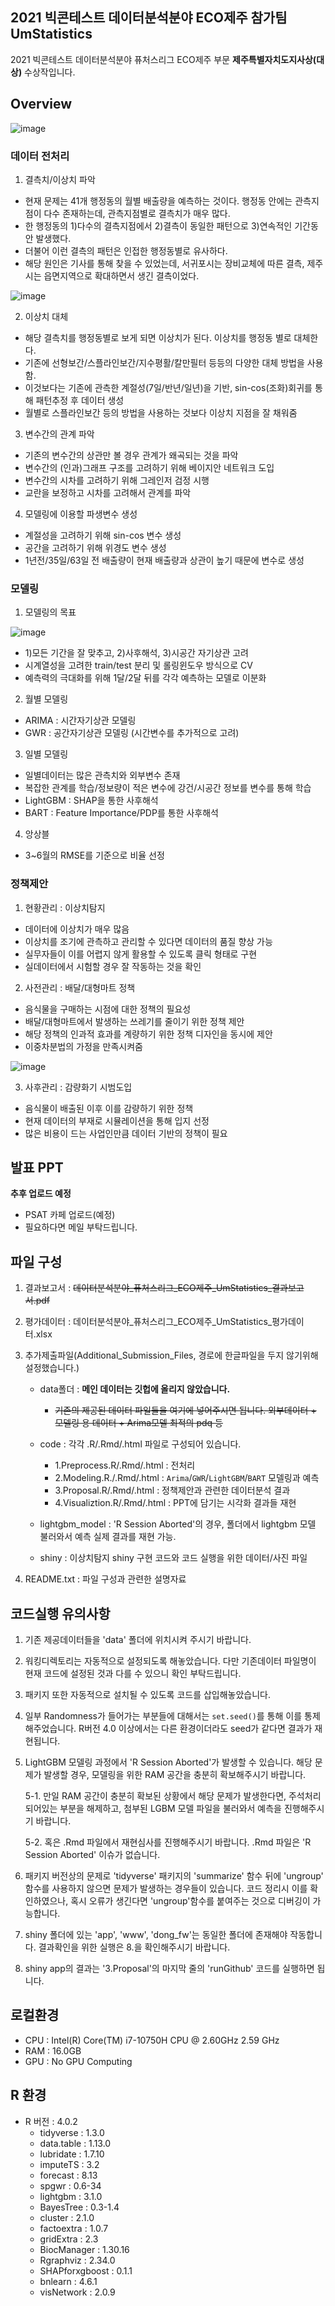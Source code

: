 ## 2021 빅콘테스트 데이터분석분야 ECO제주 참가팀 UmStatistics

2021 빅콘테스트 데이터분석분야 퓨처스리그 ECO제주 부문 **제주특별자치도지사상(대상)** 수상작입니다.

## Overview

![image](https://user-images.githubusercontent.com/63837766/147443395-8157db8d-1093-474a-944c-6006b358d28b.png)

### 데이터 전처리

1. 결측치/이상치 파악
  - 현재 문제는 41개 행정동의 월별 배출량을 예측하는 것이다. 행정동 안에는 관측지점이 다수 존재하는데, 관측지점별로 결측치가 매우 많다.
  - 한 행정동의 1)다수의 결측지점에서 2)결측이 동일한 패턴으로 3)연속적인 기간동안 발생했다.
  - 더불어 이런 결측의 패턴은 인접한 행정동별로 유사하다.
  - 해당 원인은 기사를 통해 찾을 수 있었는데, 서귀포시는 장비교체에 따른 결측, 제주시는 읍면지역으로 확대하면서 생긴 결측이었다.

![image](https://user-images.githubusercontent.com/63837766/147443405-2dbf0b48-353b-49ea-91dd-b912ee82e18e.png)

2. 이상치 대체
  - 해당 결측치를 행정동별로 보게 되면 이상치가 된다. 이상치를 행정동 별로 대체한다.
  - 기존에 선형보간/스플라인보간/지수평활/칼만필터 등등의 다양한 대체 방법을 사용함.
  - 이것보다는 기존에 관측한 계절성(7일/반년/일년)을 기반, sin-cos(조화)회귀를 통해 패턴추정 후 데이터 생성
  - 월별로 스플라인보간 등의 방법을 사용하는 것보다 이상치 지점을 잘 채워줌

3. 변수간의 관계 파악
  - 기존의 변수간의 상관만 볼 경우 관계가 왜곡되는 것을 파악
  - 변수간의 (인과)그래프 구조를 고려하기 위해 베이지안 네트워크 도입
  - 변수간의 시차를 고려하기 위해 그레인저 검정 시행
  - 교란을 보정하고 시차를 고려해서 관계를 파악

4. 모델링에 이용할 파생변수 생성
  - 계절성을 고려하기 위해 sin-cos 변수 생성
  - 공간을 고려하기 위해 위경도 변수 생성
  - 1년전/35일/63일 전 배출량이 현재 배출량과 상관이 높기 때문에 변수로 생성

### 모델링

1. 모델링의 목표

![image](https://user-images.githubusercontent.com/63837766/147443408-f0c9cc9b-792c-45aa-8500-c2d8486ea0ce.png)

  - 1)모든 기간을 잘 맞추고, 2)사후해석, 3)시공간 자기상관 고려
  - 시계열성을 고려한 train/test 분리 및 롤링윈도우 방식으로 CV
  - 예측력의 극대화를 위해 1달/2달 뒤를 각각 예측하는 모델로 이분화

2. 월별 모델링
  - ARIMA : 시간자기상관 모델링
  - GWR : 공간자기상관 모델링 (시간변수를 추가적으로 고려)

3. 일별 모델링
  - 일별데이터는 많은 관측치와 외부변수 존재
  - 복잡한 관계를 학습/정보량이 적은 변수에 강건/시공간 정보를 변수를 통해 학습
  - LightGBM : SHAP을 통한 사후해석
  - BART : Feature Importance/PDP를 통한 사후해석

4. 앙상블
  - 3~6월의 RMSE를 기준으로 비율 선정

### 정책제안

1. 현황관리 : 이상치탐지
  - 데이터에 이상치가 매우 많음
  - 이상치를 조기에 관측하고 관리할 수 있다면 데이터의 품질 향상 가능
  - 실무자들이 이를 어렵지 않게 활용할 수 있도록 클릭 형태로 구현
  - 실데이터에서 시험할 경우 잘 작동하는 것을 확인
  
2. 사전관리 : 배달/대형마트 정책
  - 음식물을 구매하는 시점에 대한 정책의 필요성
  - 배달/대형마트에서 발생하는 쓰레기를 줄이기 위한 정책 제안
  - 해당 정책의 인과적 효과를 계량하기 위한 정책 디자인을 동시에 제안
  - 이중차분법의 가정을 만족시켜줌

![image](https://user-images.githubusercontent.com/63837766/147443407-093b9da1-94cb-4f16-9eb3-c6a62498b193.png)

3. 사후관리 : 감량화기 시범도입
  - 음식물이 배출된 이후 이를 감량하기 위한 정책
  - 현재 데이터의 부재로 시뮬레이션을 통해 입지 선정
  - 많은 비용이 드는 사업인만큼 데이터 기반의 정책이 필요


## 발표 PPT

**추후 업로드 예정**
  - PSAT 카페 업로드(예정)
  - 필요하다면 메일 부탁드립니다.

## 파일 구성

1. 결과보고서 : ~~데이터분석분야_퓨처스리그_ECO제주_UmStatistics_결과보고서.pdf~~
2. 평가데이터 : 데이터분석분야_퓨처스리그_ECO제주_UmStatistics_평가데이터.xlsx


3. 추가제출파일(Additional_Submission_Files, 경로에 한글파일을 두지 않기위해 설정했습니다.)  

	- data폴더 : **메인 데이터는 깃헙에 올리지 않았습니다.**
	  - ~~기존의 제공된 데이터 파일들을 여기에 넣어주시면 됩니다. 외부데이터 + 모델링 용 데이터 + Arima모델 최적의 pdq 등~~
	
	- code : 각각 .R/.Rmd/.html 파일로 구성되어 있습니다.
	    - 1.Preprocess.R/.Rmd/.html : 전처리
	    - 2.Modeling.R./.Rmd/.html : `Arima`/`GWR`/`LightGBM`/`BART` 모델링과 예측 
	    - 3.Proposal.R/.Rmd/.html : 정책제안과 관련한 데이터분석 결과
	    - 4.Visualiztion.R/.Rmd/.html : PPT에 담기는 시각화 결과들 재현

	- lightgbm_model : 'R Session Aborted'의 경우, 폴더에서 lightgbm 모델 불러와서 예측
			 실제 결과를 재현 가능.

	- shiny : 이상치탐지 shiny 구현 코드와 코드 실행을 위한 데이터/사진 파일
		 

4. README.txt : 파일 구성과 관련한 설명자료

## 코드실행 유의사항

1. 기존 제공데이터들을 'data' 폴더에 위치시켜 주시기 바랍니다.

2. 워킹디렉토리는 자동적으로 설정되도록 해놓았습니다. 
    다만 기존데이터 파일명이 현재 코드에 설정된 것과 다를 수 있으니 확인 부탁드립니다.

3. 패키지 또한 자동적으로 설치될 수 있도록 코드를 삽입해놓았습니다.

4. 일부 Randomness가 들어가는 부분들에 대해서는 `set.seed()`를 통해 이를 통제해주었습니다. 
    R버전 4.0 이상에서는 다른 환경이더라도 seed가 같다면 결과가 재현됩니다.

5. LightGBM 모델링 과정에서 'R Session Aborted'가 발생할 수 있습니다.
   해당 문제가 발생할 경우, 모델링을 위한 RAM 공간을 충분히 확보해주시기 바랍니다.

   5-1. 만일 RAM 공간이 충분히 확보된 상황에서 해당 문제가 발생한다면,
         주석처리되어있는 부분을 해제하고, 첨부된 LGBM 모델 파일을 불러와서 예측을 진행해주시기 바랍니다.

   5-2. 혹은 .Rmd 파일에서 재현심사를 진행해주시기 바랍니다.
          .Rmd 파일은 'R Session Aborted' 이슈가 없습니다. 

6. 패키지 버전상의 문제로 'tidyverse' 패키지의 'summarize' 함수 뒤에 'ungroup' 함수를 사용하지 않으면 문제가 발생하는 경우들이 있습니다.
   코드 정리시 이를 확인하였으나, 혹시 오류가 생긴다면 'ungroup'함수를 붙여주는 것으로 디버깅이 가능합니다.

7. shiny 폴더에 있는 'app', 'www', 'dong_fw'는 동일한 폴더에 존재해야 작동합니다. 
   결과확인을 위한 실행은 8.을 확인해주시기 바랍니다.

8. shiny app의 결과는 '3.Proposal'의 마지막 줄의 'runGithub' 코드를 실행하면 됩니다.

## 로컬환경

- CPU : Intel(R) Core(TM) i7-10750H CPU @ 2.60GHz   2.59 GHz
- RAM : 16.0GB
- GPU : No GPU Computing

## R 환경

- R 버전 : 4.0.2
  - tidyverse : 1.3.0
  - data.table : 1.13.0
  - lubridate : 1.7.10
  - imputeTS : 3.2
  - forecast : 8.13
  - spgwr : 0.6-34
  - lightgbm : 3.1.0
  - BayesTree : 0.3-1.4
  - cluster : 2.1.0
  - factoextra : 1.0.7
  - gridExtra : 2.3
  - BiocManager : 1.30.16
  - Rgraphviz : 2.34.0
  - SHAPforxgboost : 0.1.1
  - bnlearn : 4.6.1
  - visNetwork : 2.0.9

